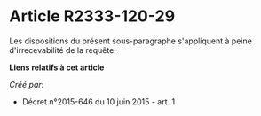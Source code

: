 # Article R2333-120-29

Les dispositions du présent sous-paragraphe s'appliquent à peine d'irrecevabilité de la requête.

**Liens relatifs à cet article**

_Créé par_:

  - Décret n°2015-646 du 10 juin 2015 - art. 1

